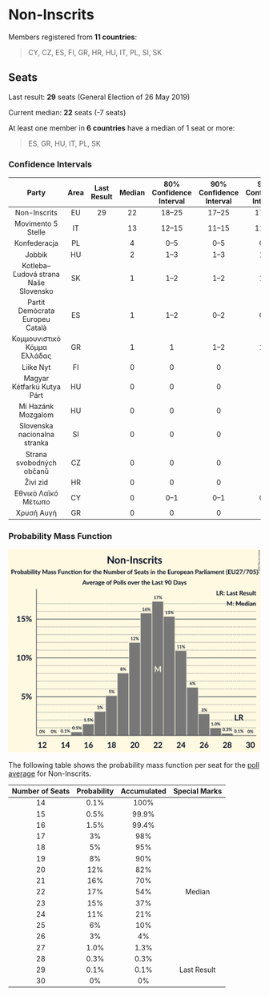 # Non-Inscrits

Members registered from **11 countries**:

> CY, CZ, ES, FI, GR, HR, HU, IT, PL, SI, SK

## Seats

Last result: **29** seats (General Election of 26 May 2019)

Current median: **22** seats (-7 seats)

At least one member in **6 countries** have a median of 1 seat or more:

> ES, GR, HU, IT, PL, SK

### Confidence Intervals

| Party | Area | Last Result | Median | 80% Confidence Interval | 90% Confidence Interval | 95% Confidence Interval | 99% Confidence Interval |
|:-----:|:----:|:-----------:|:------:|:-----------------------:|:-----------------------:|:-----------------------:|:-----------------------:|
| Non-Inscrits | EU | 29 | 22 | 18–25 | 17–25 | 17–26 | 15–27 |
| Movimento 5 Stelle | IT | | 13 | 12–15 | 11–15 | 11–16 | 10–16 |
| Konfederacja | PL | | 4 | 0–5 | 0–5 | 0–6 | 0–6 |
| Jobbik | HU | | 2 | 1–3 | 1–3 | 1–3 | 1–3 |
| Kotleba–Ľudová strana Naše Slovensko | SK | | 1 | 1–2 | 1–2 | 1–2 | 0–2 |
| Partit Demòcrata Europeu Català | ES | | 1 | 1–2 | 0–2 | 0–2 | 0–2 |
| Κομμουνιστικό Κόμμα Ελλάδας | GR | | 1 | 1 | 1–2 | 1–2 | 1–2 |
| Liike Nyt | FI | | 0 | 0 | 0 | 0 | 0 |
| Magyar Kétfarkú Kutya Párt | HU | | 0 | 0 | 0 | 0 | 0–1 |
| Mi Hazánk Mozgalom | HU | | 0 | 0 | 0 | 0 | 0 |
| Slovenska nacionalna stranka | SI | | 0 | 0 | 0 | 0 | 0 |
| Strana svobodných občanů | CZ | | 0 | 0 | 0 | 0 | 0 |
| Živi zid | HR | | 0 | 0 | 0 | 0 | 0 |
| Εθνικό Λαϊκό Μέτωπο | CY | | 0 | 0–1 | 0–1 | 0–1 | 0–1 |
| Χρυσή Αυγή | GR | | 0 | 0 | 0 | 0 | 0 |

### Probability Mass Function

![Graph with seats probability mass function not yet produced](average-2020-12-31-seats-pmf-non-inscrits.png "Seats Probability Mass Function")

The following table shows the probability mass function per seat for the [poll average](average-2020-12-31.html) for Non-Inscrits.

| Number of Seats | Probability | Accumulated | Special Marks |
|:---------------:|:-----------:|:-----------:|:-------------:|
| 14 | 0.1% | 100% |  |
| 15 | 0.5% | 99.9% |  |
| 16 | 1.5% | 99.4% |  |
| 17 | 3% | 98% |  |
| 18 | 5% | 95% |  |
| 19 | 8% | 90% |  |
| 20 | 12% | 82% |  |
| 21 | 16% | 70% |  |
| 22 | 17% | 54% | Median |
| 23 | 15% | 37% |  |
| 24 | 11% | 21% |  |
| 25 | 6% | 10% |  |
| 26 | 3% | 4% |  |
| 27 | 1.0% | 1.3% |  |
| 28 | 0.3% | 0.3% |  |
| 29 | 0.1% | 0.1% | Last Result |
| 30 | 0% | 0% |  |


